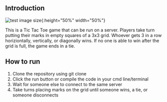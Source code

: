 ## Introduction
![test image size](https://cdn.discordapp.com/attachments/746123858557534368/832054898072748072/unknown.png){:height="50%" width="50%"}

This is a Tic Tac Toe game that can be run on a server. Players take turn putting their marks in empty squares of a 3x3 grid. Whoever gets 3 in a row horiziontally, vertically, or diagonally wins. If no one is able to win after the grid is full, the game ends in a tie.

## How to run

1. Clone the repository using git clone
2. Click the run button or compile the code in your cmd line/terminal
3. Wait for someone else to connect to the same server
4. Take turns placing marks on the grid until someone wins, a tie, or someone disconnects 
